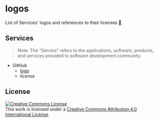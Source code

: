 # logos
List of Services' logos and references to their licenses 📑.

## Services

> Note: The “Service” refers to the applications, software, products, and services provided to software development community.

- GitHub
  - [logo](https://github.com/logos)
  - _license_

## License

<a rel="license" href="http://creativecommons.org/licenses/by/4.0/"><img alt="Creative Commons License" style="border-width:0" src="https://i.creativecommons.org/l/by/4.0/88x31.png" /></a><br />This work is licensed under a <a rel="license" href="http://creativecommons.org/licenses/by/4.0/">Creative Commons Attribution 4.0 International License</a>.
